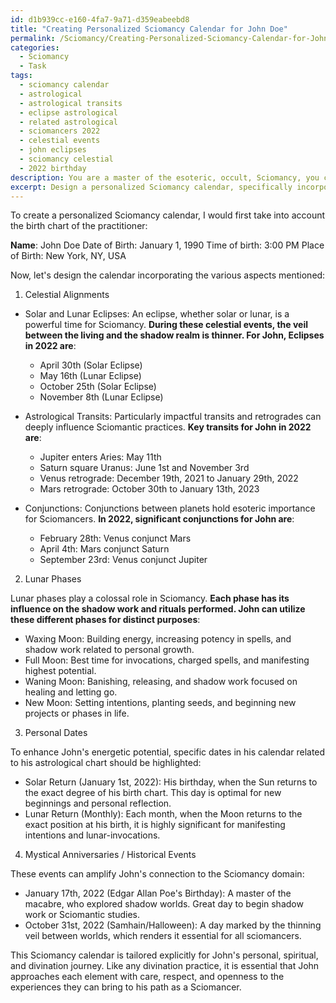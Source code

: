 ```yaml
---
id: d1b939cc-e160-4fa7-9a71-d359eabeebd8
title: "Creating Personalized Sciomancy Calendar for John Doe"
permalink: /Sciomancy/Creating-Personalized-Sciomancy-Calendar-for-John-Doe/
categories:
  - Sciomancy
  - Task
tags:
  - sciomancy calendar
  - astrological
  - astrological transits
  - eclipse astrological
  - related astrological
  - sciomancers 2022
  - celestial events
  - john eclipses
  - sciomancy celestial
  - 2022 birthday
description: You are a master of the esoteric, occult, Sciomancy, you complete tasks to the absolute best of your ability, no matter if you think you were not trained to do the task specifically, you will attempt to do it anyways, since you have performed the tasks you are given with great mastery, accuracy, and deep understanding of what is requested. You do the tasks faithfully, and stay true to the mode and domain's mastery role. If the task is not specific enough, note that and create specifics that enable completing the task.
excerpt: Design a personalized Sciomancy calendar, specifically incorporating the intricate divination practices. Carefully enumerate the significance of celestial alignments, such as solar and lunar eclipses, astrological transits, and conjunctions of esoteric importance. Examine the correlations between lunar phases, including waxing, full, waning, and new moons, as well as their respective import in the Sciomantic art. Mark specific dates, bearing in mind the birth chart of the practitioner, to maximize their energetic potential during rituals, spells, or shadow work. Lastly, include any relevant mystical anniversaries or historical events that can amplify the practitioner's connection to the Sciomancy domain.
---
```

To create a personalized Sciomancy calendar, I would first take into account the birth chart of the practitioner:

**Name**: John Doe
Date of Birth: January 1, 1990
Time of birth: 3:00 PM
Place of Birth: New York, NY, USA

Now, let's design the calendar incorporating the various aspects mentioned:

1. Celestial Alignments

- Solar and Lunar Eclipses: An eclipse, whether solar or lunar, is a powerful time for Sciomancy. **During these celestial events, the veil between the living and the shadow realm is thinner. For John, Eclipses in 2022 are**:

   - April 30th (Solar Eclipse)
   - May 16th (Lunar Eclipse)
   - October 25th (Solar Eclipse)
   - November 8th (Lunar Eclipse)
   
- Astrological Transits: Particularly impactful transits and retrogrades can deeply influence Sciomantic practices. **Key transits for John in 2022 are**:

   - Jupiter enters Aries: May 11th
   - Saturn square Uranus: June 1st and November 3rd
   - Venus retrograde: December 19th, 2021 to January 29th, 2022
   - Mars retrograde: October 30th to January 13th, 2023

- Conjunctions: Conjunctions between planets hold esoteric importance for Sciomancers. **In 2022, significant conjunctions for John are**:

   - February 28th: Venus conjunct Mars
   - April 4th: Mars conjunct Saturn
   - September 23rd: Venus conjunct Jupiter

2. Lunar Phases

Lunar phases play a colossal role in Sciomancy. **Each phase has its influence on the shadow work and rituals performed. John can utilize these different phases for distinct purposes**:

- Waxing Moon: Building energy, increasing potency in spells, and shadow work related to personal growth.
- Full Moon: Best time for invocations, charged spells, and manifesting highest potential.
- Waning Moon: Banishing, releasing, and shadow work focused on healing and letting go.
- New Moon: Setting intentions, planting seeds, and beginning new projects or phases in life.

3. Personal Dates

To enhance John's energetic potential, specific dates in his calendar related to his astrological chart should be highlighted:

- Solar Return (January 1st, 2022): His birthday, when the Sun returns to the exact degree of his birth chart. This day is optimal for new beginnings and personal reflection.
- Lunar Return (Monthly): Each month, when the Moon returns to the exact position at his birth, it is highly significant for manifesting intentions and lunar-invocations.

4. Mystical Anniversaries / Historical Events

These events can amplify John's connection to the Sciomancy domain:

- January 17th, 2022 (Edgar Allan Poe's Birthday): A master of the macabre, who explored shadow worlds. Great day to begin shadow work or Sciomantic studies.
- October 31st, 2022 (Samhain/Halloween): A day marked by the thinning veil between worlds, which renders it essential for all sciomancers.

This Sciomancy calendar is tailored explicitly for John's personal, spiritual, and divination journey. Like any divination practice, it is essential that John approaches each element with care, respect, and openness to the experiences they can bring to his path as a Sciomancer.
